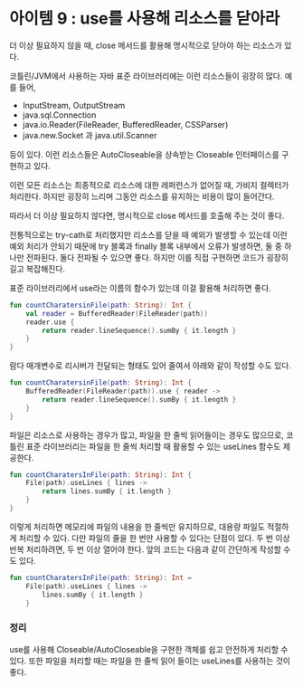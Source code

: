 # 아이템 9 : use를 사용해 리소스를 닫아라

더 이상 필요하지 않을 때, close 메서드를 활용해 명시적으로 닫아야 하는 리소스가 있다.

코틀린/JVM에서 사용하는 자바 표준 라이브러리에는 이런 리소스들이 굉장히 많다. 예를 들어,

- InputStream, OutputStream
- java.sql.Connection
- java.io.Reader(FileReader, BufferedReader, CSSParser)
- java.new.Socket 과 java.util.Scanner

등이 있다. 이런 리소스들은 AutoCloseable을 상속받는 Closeable 인터페이스를 구현하고 있다. 

이런 모든 리소스는 최종적으로 리소스에 대한 레퍼런스가 없어질 때, 가비지 컬렉터가 처리한다. 하지만 굉장히 느리며 그동안 리소스를 유지하는 비용이 많이 들어간다. 

따라서 더 이상 필요하지 않다면, 명시적으로 close 메서드를 호출해 주는 것이 좋다. 

전통적으로는 try-cath로 처리했지만 리소스를 닫을 때 예외가 발생할 수 있는데 이런 예외 처리가 안되기 때문에 try 블록과 finally 블록 내부에서 오류가 발생하면, 둘 중 하나만 전파된다. 둘다 전파될 수 있으면 좋다. 하지만 이를 직접 구현하면 코드가 굉장히 길고 복잡해진다. 

표준 라이브러리에서 use라는 이름의 함수가 있는데 이걸 활용해 처리하면 좋다.

```kotlin
fun countCharatersinFile(path: String): Int {
	val reader = BufferedReader(FileReader(path))
	reader.use {
		return reader.lineSequence().sumBy { it.length }
	}
}
```

람다 매개변수로 리시버가 전달되는 형태도 있어 줄여서 아래와 같이 작성할 수도 있다.

```kotlin
fun countCharatersinFile(path: String): Int {
	BufferedReader(FileReader(path)).use { reader ->
		return reader.lineSequence().sumBy { it.length }
	}
}
```

파일은 리소스로 사용하는 경우가 많고, 파일을 한 줄씩 읽어들이는 경우도 많으므로, 코틀린 표준 라이브러리는 파일을 한 줄씩 처리할 때 활용할 수 있는 useLines 함수도 제공한다.

```kotlin
fun countCharatersInFile(path: String): Int {
	File(path).useLines { lines ->
		return lines.sumBy { it.length }
	}
}
```

이렇게 처리하면 메모리에 파일의 내용을 한 줄씩만 유지하므로, 대용량 파일도 적절하게 처리할 수 있다. 다만 파일의 줄을 한 번만 사용할 수 있다는 단점이 있다. 두 번 이상 반복 처리하려면, 두 번 이상 열어야 한다. 앞의 코드는 다음과 같이 간단하게 작성할 수도 있다.

```kotlin
fun countCharatersInFile(path: String): Int = 
	File(path).useLines { lines ->
		lines.sumBy { it.length }
	}
```

### 정리

use를 사용해 Closeable/AutoCloseable을 구현한 객체를 쉽고 안전하게 처리할 수 있다. 또한 파일을 처리할 때는 파일을 한 줄씩 읽어 들이는 useLines를 사용하는 것이 좋다.